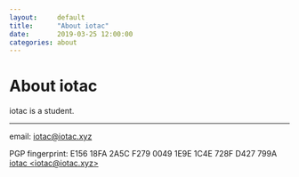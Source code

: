 ```yaml
---
layout:     default
title:      "About iotac"
date:       2019-03-25 12:00:00
categories: about
---
```

# About iotac
iotac is a student.

------------------------------
email: iotac@iotac.xyz

PGP fingerprint: E156 18FA 2A5C F279 0049  1E9E 1C4E 728F D427 799A [iotac <iotac@iotac.xyz\>](https://iotac.xyz/PGP)
